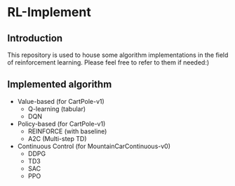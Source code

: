 # RL-Implement

## Introduction

This repository is used to house some algorithm implementations in the field of reinforcement learning. Please feel free to refer to them if needed:)

## Implemented algorithm

- Value-based (for CartPole-v1)
  - Q-learning (tabular)
  - DQN
- Policy-based (for CartPole-v1)
  - REINFORCE (with baseline)
  - A2C (Multi-step TD)
- Continuous Control (for MountainCarContinuous-v0)
  - DDPG
  - TD3
  - SAC
  - PPO

